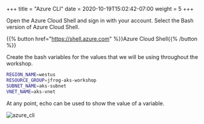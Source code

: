 +++
title = "Azure CLI"
date =  2020-10-19T15:02:42-07:00
weight = 5
+++

Open the Azure Cloud Shell and sign in with your account. Select the Bash version of Azure Cloud Shell.

{{% button href="https://shell.azure.com" %}}Azure Cloud Shell{{% /button %}}

Create the bash variables for the values that we will be using throughout the workshop.

```bash
REGION_NAME=westus
RESOURCE_GROUP=jfrog-aks-workshop
SUBNET_NAME=aks-subnet
VNET_NAME=aks-vnet
```

At any point, echo can be used to show the value of a variable.


![azure_cli](/images/azure_cli.png)
